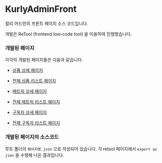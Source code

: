 # KurlyAdminFront
컬리 어드민의 프론트 페이지 소스 코드입니다.

개발은 ReTool (frontend low-code tool) 을 이용하여 진행했습니다.

### 개발된 페이지

각각의 개발된 페이지들은 다음과 같습니다.

- [상품 상세 페이지](https://kurlymaster.retool.com/embedded/public/aaddc0f1-b42a-415b-aca3-a4dda1a57d97)

- [전체 상품 리스트 페이지](https://kurlymaster.retool.com/embedded/public/1778b6dd-072a-4d85-8a9a-0a79d9222ff0)

- [메트릭 상세 페이지](https://kurlymaster.retool.com/embedded/public/8728d3a9-be9c-436e-8969-0d752768d145)

- [전체 메트릭 리스트 페이지](https://kurlymaster.retool.com/embedded/public/85ec3366-6789-4021-b90a-3e0a9e17167d)

- [구독자 상세 페이지](https://kurlymaster.retool.com/embedded/public/fc459df3-294b-4a95-b9af-4dae825fa705)

- [전체 구독자 리스트 페이지](https://kurlymaster.retool.com/embedded/public/5c7911d4-4a5f-495c-8ecc-2bceb8b13d3b)


### 개발된 페이지의 소스코드

루트 폴더의 `페이지명.json` 으로 작성되어 있습니다. 각 retool 페이지에서 `export as json` 을 수행해 나온 결과입니다.

